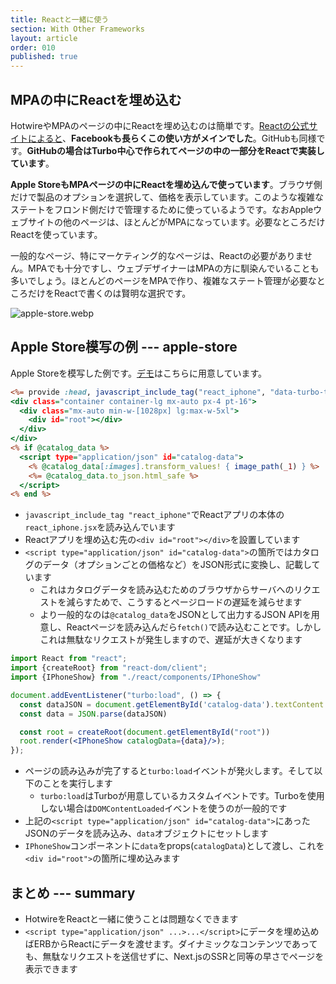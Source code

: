 ```yaml
---
title: Reactと一緒に使う
section: With Other Frameworks
layout: article
order: 010
published: true
---
```


## MPAの中にReactを埋め込む

HotwireやMPAのページの中にReactを埋め込むのは簡単です。[Reactの公式サイトによると](https://ja.react.dev/learn/add-react-to-an-existing-project#using-react-for-a-part-of-your-existing-page)、**Facebookも長らくこの使い方がメインでした**。GitHubも同様です。**GitHubの場合はTurbo中心で作られてページの中の一部分をReactで実装しています**。

**Apple StoreもMPAページの中にReactを埋め込んで使っています**。ブラウザ側だけで製品のオプションを選択して、価格を表示しています。このような複雑なステートをフロンド側だけで管理するために使っているようです。なおAppleウェブサイトの他のページは、ほとんどがMPAになっています。必要なところだけReactを使っています。

一般的なページ、特にマーケティング的なページは、Reactの必要がありません。MPAでも十分ですし、ウェブデザイナーはMPAの方に馴染んでいることも多いでしょう。ほとんどのページをMPAで作り、複雑なステート管理が必要なところだけをReactで書くのは賢明な選択です。

![apple-store.webp](content_images/apple-store.webp "max-w-[500px] mx-auto")

## Apple Store模写の例 --- apple-store

Apple Storeを模写した例です。[デモ](/react/iphone)はこちらに用意しています。

```erb:app/views/react/iphone.html.erb
<%= provide :head, javascript_include_tag("react_iphone", "data-turbo-track": "reload", type: "module") %>
<div class="container container-lg mx-auto px-4 pt-16">
  <div class="mx-auto min-w-[1028px] lg:max-w-5xl">
    <div id="root"></div>
  </div>
</div>
<% if @catalog_data %>
  <script type="application/json" id="catalog-data">
    <% @catalog_data[:images].transform_values! { image_path(_1) } %>
    <%= @catalog_data.to_json.html_safe %>
  </script>
<% end %>
```

* `javascript_include_tag "react_iphone"`でReactアプリの本体の`react_iphone.jsx`を読み込んでいます
* Reactアプリを埋め込む先の`<div id="root"></div>`を設置しています
* `<script type="application/json" id="catalog-data">`の箇所ではカタログのデータ（オプションごとの価格など）をJSON形式に変換し、記載しています
   * これはカタログデータを読み込むためのブラウザからサーバへのリクエストを減らすためで、こうするとページロードの遅延を減らせます
   * より一般的なのは`@catalog_data`をJSONとして出力するJSON APIを用意し、Reactページを読み込んだら`fetch()`で読み込むことです。しかしこれは無駄なリクエストが発生しますので、遅延が大きくなります

```jsx:app/javascript/react_iphone.jsx
import React from "react";
import {createRoot} from "react-dom/client";
import {IPhoneShow} from "./react/components/IPhoneShow"

document.addEventListener("turbo:load", () => {
  const dataJSON = document.getElementById('catalog-data').textContent
  const data = JSON.parse(dataJSON)

  const root = createRoot(document.getElementById("root"))
  root.render(<IPhoneShow catalogData={data}/>);
});

```

* ページの読み込みが完了すると`turbo:load`イベントが発火します。そして以下のことを実行します
   * `turbo:load`はTurboが用意しているカスタムイベントです。Turboを使用しない場合は`DOMContentLoaded`イベントを使うのが一般的です 
* 上記の`<script type="application/json" id="catalog-data">`にあったJSONのデータを読み込み、`data`オブジェクトにセットします
* `IPhoneShow`コンポーネントに`data`をprops(`catalogData`)として渡し、これを`<div id="root">`の箇所に埋め込みます

## まとめ --- summary

* HotwireをReactと一緒に使うことは問題なくできます
* `<script type="application/json" ...>...</script>`にデータを埋め込めばERBからReactにデータを渡せます。ダイナミックなコンテンツであっても、無駄なリクエストを送信せずに、Next.jsのSSRと同等の早さでページを表示できます
